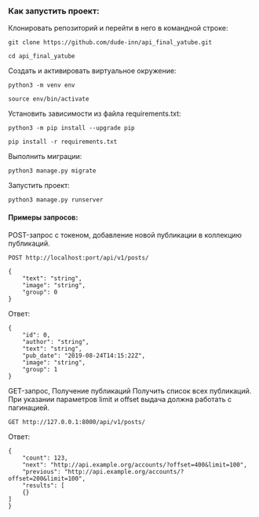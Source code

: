 ### Как запустить проект:

Клонировать репозиторий и перейти в него в командной строке:

```
git clone https://github.com/dude-inn/api_final_yatube.git
```

```
cd api_final_yatube
```

Cоздать и активировать виртуальное окружение:

```
python3 -m venv env
```

```
source env/bin/activate
```

Установить зависимости из файла requirements.txt:

```
python3 -m pip install --upgrade pip
```

```
pip install -r requirements.txt
```

Выполнить миграции:

```
python3 manage.py migrate
```

Запустить проект:

```
python3 manage.py runserver
```

#### Примеры запросов:

POST-запрос с токеном, добавление новой публикации в коллекцию публикаций.

`POST http://localhost:port/api/v1/posts/`

```
{ 
    "text": "string",
    "image": "string",
    "group": 0
}
```

Ответ:

```
{
    "id": 0,
    "author": "string",
    "text": "string",
    "pub_date": "2019-08-24T14:15:22Z",
    "image": "string",
    "group": 1
}
```


GET-запрос, Получение публикаций
Получить список всех публикаций. При указании параметров limit и offset выдача должна работать с пагинацией.

`GET http://127.0.0.1:8000/api/v1/posts/`

Ответ:

```
{
    "count": 123,
    "next": "http://api.example.org/accounts/?offset=400&limit=100",
    "previous": "http://api.example.org/accounts/?offset=200&limit=100",
    "results": [
    {}
]
}
```